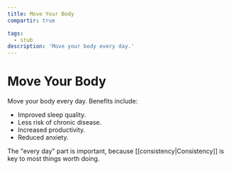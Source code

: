 ```yaml
---
title: Move Your Body
compartir: true

tags:
  - stub
description: 'Move your body every day.'
---
```


# Move Your Body

Move your body every day. Benefits include:

- Improved sleep quality.
- Less risk of chronic disease.
- Increased productivity.
- Reduced anxiety.

The "every day" part is important, because [[consistency|Consistency]] is key to most things worth doing.
